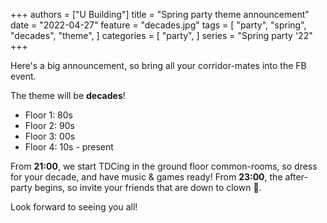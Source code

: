 +++
authors = ["U Building"]
title = "Spring party theme announcement"
date = "2022-04-27"
feature = "decades.jpg"
tags = [
    "party",
    "spring",
    "decades",
    "theme",
]
categories = [
    "party",
]
series = "Spring party '22"
+++

<!--more-->
Here's a big announcement, so bring all your corridor-mates into the FB event.

The theme will be **decades**!
- Floor 1: 80s
- Floor 2: 90s
- Floor 3: 00s
- Floor 4: 10s - present

From **21:00**, we start TDCing in the ground floor common-rooms, so dress for your decade, and have music & games ready!
From **23:00**, the after-party begins, so invite your friends that are down to clown 🤡.

Look forward to seeing you all!